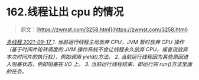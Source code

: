 <!--yml
category: 未分类
date: 0001-01-01 00:00:00
-->

# 162.线程让出 cpu 的情况

> 原文：[https://zwmst.com/3258.html](https://zwmst.com/3258.html)

   [ *多线程* ](https://zwmst.com/%e5%a4%9a%e7%ba%bf%e7%a8%8b)*[ <time datetime="2021-09-18T00:24:43+08:00"> 2021-09-17 </time> ](https://zwmst.com/3258.html)  1.  当前运行线程主动放弃 CPU，JVM 暂时放弃 CPU 操作（基于时间片轮转调度的 JVM 操作系统不会让线程永久放弃 CPU，或者说放弃本次时间片的执行权），例如调用 yield()方法。
2.  当前运行线程因为某些原因进入阻塞状态，例如阻塞在 I/O 上。
3.  当前运行线程结束，即运行完 run()方法里面的任务。*
